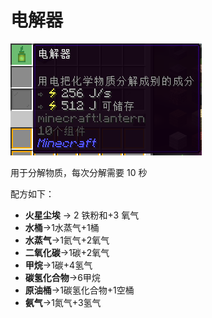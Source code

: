 # 电解器

![电解器](image/17-1.png)

用于分解物质，每次分解需要 10 秒

配方如下：

- **火星尘埃** → 2 铁粉和+3 氧气
- **水桶**→1水蒸气+1桶
- **水蒸气**→1氦气+2氧气
- **二氧化碳**→1碳+2氧气
- **甲烷**→1碳+4氢气
- **碳氢化合物**→6甲烷
- **原油桶**→1碳氢化合物+1空桶
- **氨气**→1氮气+3氢气
